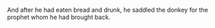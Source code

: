 And after he had eaten bread and drunk, he saddled the donkey for the prophet whom he had brought back.
